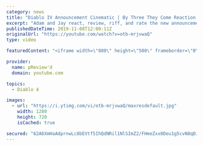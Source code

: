 ```yaml
---
category: news
title: "Diablo IV Announcement Cinematic | By Three They Come Reaction / Review / Rating"
excerpt: "Adam and Jay react, review, riff, and rate the new announcement cinematic everyone wanted to see last year at Blizzcon, Diablo IV 'By Three They Come'."
publishedDateTime: 2019-11-08T12:00:11Z
originalUrl: "https://youtube.com/watch?v=otb-mrjvwaQ"
type: video

featuredContent: "<iframe width=\"800\" height=\"500\" frameborder=\"0\" src=\"https://www.youtube.com/embed/otb-mrjvwaQ\" allow=\"accelerometer; autoplay; encrypted-media; gyroscope; picture-in-picture\" allowfullscreen></iframe>"

provider:
  name: pReview'd
  domain: youtube.com

topics:
  - Diablo 4

images:
  - url: "https://i.ytimg.com/vi/otb-mrjvwaQ/maxresdefault.jpg"
    width: 1280
    height: 720
    isCached: true

secured: "62A6XmHaAdprnwLc8bEVtf5IhQdNRil1NlSImZ2/FHmeZxx0Deu1g5cvN8qDJgvlZz9WN9KrwA8rLUQ8Edyw+GiN5iZcgEWfq7iDZ6dLq9qDkR1j1VYOE3+/1mrvJYt7Gk8PmVHfDfK7uxy7HiB8J0U5EPstNe05HyWFc0CLC0AGkbG8m9hjdp4ySm+Eu5YZmeD5RtzHfUFf4NdnxS3OjMkkACThUMZ5uOL9ltaZSqZ2O6s4YXunRWEdDr8wlNyGhRrvM039P6OB1pZ+SEvNccYpLD1LwTD0lXrKKIRj5m6tfWfmnYSrKgeRqv4zCICdDEiV2x8wrB2RWRSvwwmfvBtSIHxDpxzmYEZLh6AUxN7LIQmQ08qrZPc3Rz7jRmbcUsNKKHiNa51XcL1JtC1qkDB5XBGPiWXPJfPG6e2wf+RdyZ//1xDPAKxx+Bfid/15;QVUlzQyySxFQ+DUoaluByA=="
---
```


